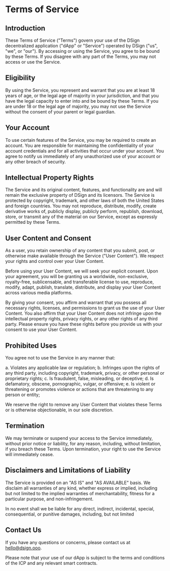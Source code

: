 # Terms of Service

## Introduction

These Terms of Service ("Terms") govern your use of the DSign decentralized application ("dApp" or "Service") operated by DSign ("us", "we", or "our"). By accessing or using the Service, you agree to be bound by these Terms. If you disagree with any part of the Terms, you may not access or use the Service.

## Eligibility

By using the Service, you represent and warrant that you are at least 18 years of age, or the legal age of majority in your jurisdiction, and that you have the legal capacity to enter into and be bound by these Terms. If you are under 18 or the legal age of majority, you may not use the Service without the consent of your parent or legal guardian.

## Your Account

To use certain features of the Service, you may be required to create an account. You are responsible for maintaining the confidentiality of your account credentials and for all activities that occur under your account. You agree to notify us immediately of any unauthorized use of your account or any other breach of security.

## Intellectual Property Rights

The Service and its original content, features, and functionality are and will remain the exclusive property of DSign and its licensors. The Service is protected by copyright, trademark, and other laws of both the United States and foreign countries. You may not reproduce, distribute, modify, create derivative works of, publicly display, publicly perform, republish, download, store, or transmit any of the material on our Service, except as expressly permitted by these Terms.

## User Content and Consent

As a user, you retain ownership of any content that you submit, post, or otherwise make available through the Service ("User Content"). We respect your rights and control over your User Content.

Before using your User Content, we will seek your explicit consent. Upon your agreement, you will be granting us a worldwide, non-exclusive, royalty-free, sublicensable, and transferable license to use, reproduce, modify, adapt, publish, translate, distribute, and display your User Content across various media platforms.

By giving your consent, you affirm and warrant that you possess all necessary rights, licenses, and permissions to grant us the use of your User Content. You also affirm that your User Content does not infringe upon the intellectual property rights, privacy rights, or any other rights of any third party. Please ensure you have these rights before you provide us with your consent to use your User Content.

## Prohibited Uses

You agree not to use the Service in any manner that:

a. Violates any applicable law or regulation;
b. Infringes upon the rights of any third party, including copyright, trademark, privacy, or other personal or proprietary rights;
c. Is fraudulent, false, misleading, or deceptive;
d. Is defamatory, obscene, pornographic, vulgar, or offensive;
e. Is violent or threatening or promotes violence or actions that are threatening to any person or entity;

We reserve the right to remove any User Content that violates these Terms or is otherwise objectionable, in our sole discretion.

## Termination

We may terminate or suspend your access to the Service immediately, without prior notice or liability, for any reason, including, without limitation, if you breach these Terms. Upon termination, your right to use the Service will immediately cease.

## Disclaimers and Limitations of Liability

The Service is provided on an "AS IS" and "AS AVAILABLE" basis. We disclaim all warranties of any kind, whether express or implied, including but not limited to the implied warranties of merchantability, fitness for a particular purpose, and non-infringement.

In no event shall we be liable for any direct, indirect, incidental, special, consequential, or punitive damages, including, but not limited

## Contact Us

If you have any questions or concerns, please contact us at hello@dsign.ooo.

Please note that your use of our dApp is subject to the terms and conditions of the ICP and any relevant smart contracts.
